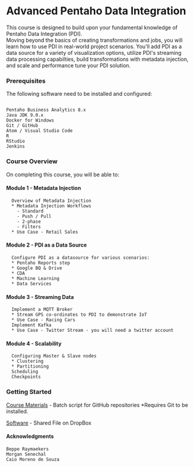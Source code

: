 
# Advanced Pentaho Data Integration
  This course is designed to build upon your fundamental knowledge of Pentaho Data Integration (PDI).   
  Moving beyond the basics of creating transformations and jobs, you will learn how to use PDI in real-world project scenarios.
  You'll add PDI as a data source for a variety of visualization options, utilize PDI's streaming data processing capabilties, build transformations with metadata injection, and scale and performance tune your PDI solution.

### Prerequisites

The following software need to be installed and configured:
```

Pentaho Business Analytics 8.x
Java JDK 9.0.x
Docker for Windows
Git / GitHub
Atom / Visual Studio Code
R
RStudio
Jenkins

```

### Course Overview

On completing this course, you will be able to:

#### Module 1 - Metadata Injection
```
  Overview of Metadata Injection
  * Metadata Injection Workflows
    - Standard
    - Push / Pull
    - 2-phase
    - Filters
  * Use Case - Retail Sales
```

#### Module 2 - PDI as a Data Source
```
  Configure PDI as a datasource for various scenarios:
  * Pentaho Reports step
  * Google BQ & Drive
  * CDA
  * Machine Learning
  * Data Services
```  

#### Module 3 - Streaming Data
```
  Implement a MQTT Broker
  * Stream GPS co-ordinates to PDI to demonstrate IoT
  * Use Case - Racing Cars
  Implement Kafka
  * Use Case - Twitter Stream - you will need a twitter account
```

#### Module 4 - Scalability
```
  Configuring Master & Slave nodes
  * Clustering
  * Partitioning
  Scheduling
  Checkpoints
```

### Getting Started

[Course Materials](https://jporeilly.github.io/Pentaho-Training/scripts/course_materials.cmd) - Batch script for GitHub repositories *Requires Git to be installed.

[Software](https://www.dropbox.com/sh/6nl31ts10sjimnr/AADFXjTek4f9ANyBivVVAhqFa?dl=0) - Shared File on DropBox


#### Acknowledgments
```
Beppe Raymaekers
Morgan Senechal
Caio Moreno de Souza
```
